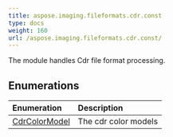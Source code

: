 ```yaml
---
title: aspose.imaging.fileformats.cdr.const
type: docs
weight: 160
url: /aspose.imaging.fileformats.cdr.const/
---
```



The module handles Cdr file format processing.

## **Enumerations**
| **Enumeration** | **Description** |
| :- | :- |
| [CdrColorModel](/imaging/python-net/aspose.imaging.fileformats.cdr.const/cdrcolormodel/) | The cdr color models |
